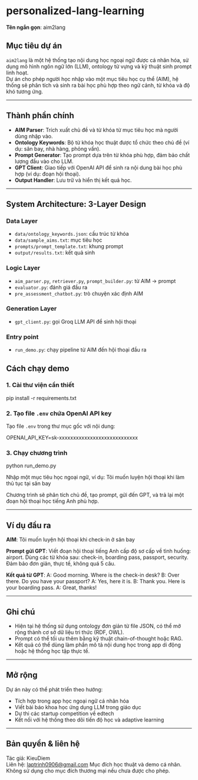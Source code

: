 
# personalized-lang-learning  
**Tên ngắn gọn**: aim2lang  

## Mục tiêu dự án

`aim2lang` là một hệ thống tạo nội dung học ngoại ngữ được cá nhân hóa, sử dụng mô hình ngôn ngữ lớn (LLM), ontology từ vựng và kỹ thuật sinh prompt linh hoạt.  
Dự án cho phép người học nhập vào một mục tiêu học cụ thể (AIM), hệ thống sẽ phân tích và sinh ra bài học phù hợp theo ngữ cảnh, từ khóa và độ khó tương ứng.

---

## Thành phần chính

- **AIM Parser**: Trích xuất chủ đề và từ khóa từ mục tiêu học mà người dùng nhập vào.
- **Ontology Keywords**: Bộ từ khóa học thuật được tổ chức theo chủ đề (ví dụ: sân bay, nhà hàng, phỏng vấn).
- **Prompt Generator**: Tạo prompt dựa trên từ khóa phù hợp, đảm bảo chất lượng đầu vào cho LLM.
- **GPT Client**: Giao tiếp với OpenAI API để sinh ra nội dung bài học phù hợp (ví dụ: đoạn hội thoại).
- **Output Handler**: Lưu trữ và hiển thị kết quả học.

---

## System Architecture: 3-Layer Design

### Data Layer
- `data/ontology_keywords.json`: cấu trúc từ khóa
- `data/sample_aims.txt`: mục tiêu học
- `prompts/prompt_template.txt`: khung prompt
- `output/results.txt`: kết quả sinh

### Logic Layer
- `aim_parser.py`, `retriever.py`, `prompt_builder.py`: từ AIM → prompt
- `evaluator.py`: đánh giá đầu ra
- `pre_assessment_chatbot.py`: trò chuyện xác định AIM

### Generation Layer
- `gpt_client.py`: gọi Groq LLM API để sinh hội thoại

### Entry point
- `run_demo.py`: chạy pipeline từ AIM đến hội thoại đầu ra

## Cách chạy demo

### 1. Cài thư viện cần thiết

pip install -r requirements.txt


### 2. Tạo file `.env` chứa OpenAI API key

Tạo file `.env` trong thư mục gốc với nội dung:

OPENAI_API_KEY=sk-xxxxxxxxxxxxxxxxxxxxxxxxxxxx


### 3. Chạy chương trình

python run_demo.py

Nhập một mục tiêu học ngoại ngữ, ví dụ:
Tôi muốn luyện hội thoại khi làm thủ tục tại sân bay


Chương trình sẽ phân tích chủ đề, tạo prompt, gửi đến GPT, và trả lại một đoạn hội thoại học tiếng Anh phù hợp.

---

## Ví dụ đầu ra

**AIM**:
Tôi muốn luyện hội thoại khi check-in ở sân bay

**Prompt gửi GPT**:
Viết đoạn hội thoại tiếng Anh cấp độ sơ cấp về tình huống: airport.
Dùng các từ khóa sau: check-in, boarding pass, passport, security.
Đảm bảo đơn giản, thực tế, không quá 5 câu.


**Kết quả từ GPT**:
A: Good morning. Where is the check-in desk?
B: Over there. Do you have your passport?
A: Yes, here it is.
B: Thank you. Here is your boarding pass.
A: Great, thanks!

---

## Ghi chú

- Hiện tại hệ thống sử dụng ontology đơn giản từ file JSON, có thể mở rộng thành cơ sở dữ liệu tri thức (RDF, OWL).
- Prompt có thể tối ưu thêm bằng kỹ thuật chain-of-thought hoặc RAG.
- Kết quả có thể dùng làm phần mô tả nội dung học trong app di động hoặc hệ thống học tập thực tế.

---

## Mở rộng

Dự án này có thể phát triển theo hướng:

- Tích hợp trong app học ngoại ngữ cá nhân hóa
- Viết bài báo khoa học ứng dụng LLM trong giáo dục
- Dự thi các startup competition về edtech
- Kết nối với hệ thống theo dõi tiến độ học và adaptive learning

---

## Bản quyền & liên hệ

Tác giả: KieuDiem  
Liên hệ: laptrinh0906@gmail.com 
Mục đích học thuật và demo cá nhân. Không sử dụng cho mục đích thương mại nếu chưa được cho phép.